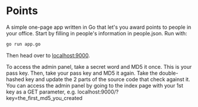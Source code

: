 # Points

A simple one-page app written in Go that let's you award points to people in your office. Start by filling in people's information in people.json. Run with:

```bash
go run app.go
```

Then head over to [localhost:9000](http://localhost:9000/).

To access the admin panel, take a secret word and MD5 it once. This is your pass key. Then, take your pass key and MD5 it again. Take the double-hashed key and update the 2 parts of the source code that check against it. You can access the admin panel by going to the index page with your 1st key as a GET parameter, e.g. localhost:9000/?key=the_first_md5_you_created
